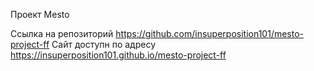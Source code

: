 Проект Mesto

Ссылка на репозиторий https://github.com/insuperposition101/mesto-project-ff
Сайт доступн по адресу https://insuperposition101.github.io/mesto-project-ff
